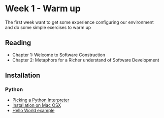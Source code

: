 # Week 1 -  Warm up

The first week want to get some experience configuring our environment and do some simple exercises to warm up

## Reading
* Chapter 1: Welcome to Software Construction
* Chapter 2: Metaphors for a Richer understand of Software Development

## Installation

### Python
* [Picking a Python Interpreter](http://docs.python-guide.org/en/latest/starting/which-python/)
* [Installation on Mac OSX](http://docs.python-guide.org/en/latest/starting/install/osx/)
* [Hello World example](./python/README.md)


